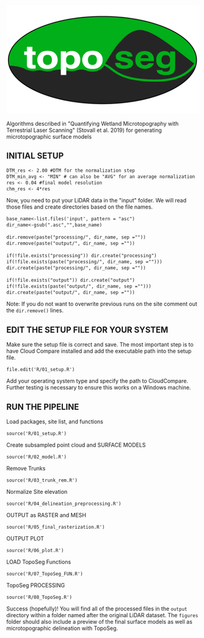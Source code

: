 ![TopoSeg](TopoSeg.png)

Algorithms described in "Quantifying Wetland Microtopography with Terrestrial Laser Scanning" (Stovall et al. 2019) for generating microtopographic surface models

## INITIAL SETUP

```{r,echo=FALSE}
DTM_res <- 2.00 #DTM for the normalization step
DTM_min_avg <- "MIN" # can also be "AVG" for an average normalization
res <- 0.04 #final model resolution
chm_res <- 4*res
```

Now, you need to put your LiDAR data in the "input" folder. We will read those files and create directories based on the file names.

```{r,echo=FALSE}
base_name<-list.files('input', pattern = "asc")
dir_name<-gsub(".asc","",base_name)

dir.remove(paste("processing/", dir_name, sep =""))
dir.remove(paste("output/", dir_name, sep =""))

if(!file.exists("processing")) dir.create("processing")
if(!file.exists(paste("processing/", dir_name, sep =""))) dir.create(paste("processing/", dir_name, sep =""))

if(!file.exists("output")) dir.create("output")
if(!file.exists(paste("output/", dir_name, sep =""))) dir.create(paste("output/", dir_name, sep =""))
```

Note: If you do not want to overwrite previous runs on the site comment out the `dir.remove()` lines.


## EDIT THE SETUP FILE FOR YOUR SYSTEM

Make sure the setup file is correct and save. The most important step is to have Cloud Compare installed and add the executable path into the setup file.

```{r,echo=FALSE}
file.edit('R/01_setup.R')
```

Add your operating system type and specify the path to CloudCompare. Further testing is necessary to ensure this works on a Windows machine.

## RUN THE PIPELINE

Load packages, site list, and functions

```{r,echo=FALSE}
source('R/01_setup.R')
```

Create subsampled point cloud and SURFACE MODELS
```{r,echo=FALSE}
source('R/02_model.R')
```

Remove Trunks
```{r}
source('R/03_trunk_rem.R')
```

Normalize Site elevation
```{r}
source('R/04_delineation_preprocessing.R')
```

OUTPUT as RASTER and MESH
```{r,echo=FALSE}
source('R/05_final_rasterization.R')
```

OUTPUT PLOT
```{r}
source('R/06_plot.R')
```

LOAD TopoSeg Functions
```{r}
source('R/07_TopoSeg_FUN.R')
```

TopoSeg PROCESSING
```{r}
source('R/08_TopoSeg.R')
```
Success (hopefully)! You will find all of the processed files in the `output` directory within a folder named after the original LiDAR dataset.
The `figures` folder should also include a preview of the final surface models as well as microtopographic delineation with TopoSeg.

